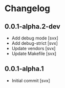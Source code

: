 # Changelog

## 0.0.1-alpha.2-dev

- Add debug mode [svx]
- Add debug-strict [svx]
- Update vendors [svx]
- Update Makefile [svx]


## 0.0.1-alpha.1

- Initial commit [svx]
